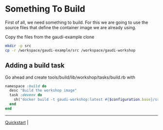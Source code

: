 # Something To Build

First of all, we need something to build. For this we are going to use the source files that define the container image we are already using.

Copy the files from the gaudi-example clone

```sh
mkdir -p src
cp -r /workspace/gaudi-example/src /workspace/gaudi-workshop
```

## Adding a build task

Go ahead and create tools/build/lib/workshop/tasks/build.rb with

```ruby
namespace :build do
  desc "Build the workshop image"
  task :devenv do
    sh("docker build -t gaudi-workshop:latest #{$configuration.base}/src/devenv")
  end
end
```

----
[Quickstart](01.md) | [](03.md)
